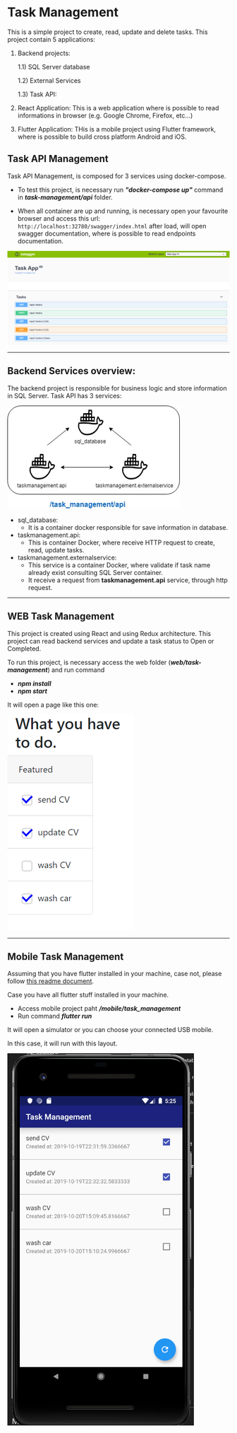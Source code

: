 # Task Management
This is a simple project to create, read, update and delete tasks. This project contain 5 applications:

1) Backend projects:

    1.1) SQL Server database

    1.2) External Services

    1.3) Task API:

2) React Application:
    This is a web application where is possible to read informations in browser (e.g. Google Chrome, Firefox, etc...)

3) Flutter Application:
    THis is a mobile project using Flutter framework, where is possible to build cross platform Android and iOS.





## Task API Management
Task API Management, is composed for 3 services using docker-compose. 

* To test this project, is necessary run ***"docker-compose up"*** command in ***task-management/api*** folder.

* When all container are up and running, is necessary open your favourite browser and access this url: ```http://localhost:32780/swagger/index.html``` after load, will open swagger documentation, where is possible to read endpoints documentation.


![swagger](https://github.com/rodriguesl3/task_management/blob/master/documentation/swagger.png)



---
## Backend Services overview:

The backend project is responsible for business logic and store information in SQL Server. Task API has 3 services:

![image.png](https://github.com/rodriguesl3/task_management/blob/master/documentation/file-Backend.jpg?raw=true)


* sql_database:
    * It is a container docker responsible for save information in database.
* taskmanagement.api:
    * This is container Docker, where receive HTTP request to create, read, update tasks.
* taskmanagement.externalservice:
    * This service is a container Docker, where validate if task name already exist consulting SQL Server container.
    * It receive a request from **taskmanagement.api** service, through http request.


---
## WEB Task Management
This project is created using React and using Redux architecture. This project can read backend services and update a task status to Open or Completed.

To run this project, is necessary access the web folder (***web/task-management***) and run command
* __*npm install*__
* __*npm start*__

It will open a page like this one:

![](https://github.com/rodriguesl3/task_management/blob/master/documentation/React%20APP.png?raw=true)

---
## Mobile Task Management
Assuming that you have flutter installed in your machine, case not, please follow [this readme document](https://github.com/rodriguesl3/task_management/tree/master/mobile/task_management).

Case you have all flutter stuff installed in your machine.

* Access mobile project paht ***/mobile/task_management***
* Run command ***flutter run***

It will open a simulator or you can choose your connected USB mobile.

In this case, it will run with this layout.

![flutter](https://github.com/rodriguesl3/task_management/blob/master/documentation/flutter.png?raw=true)


